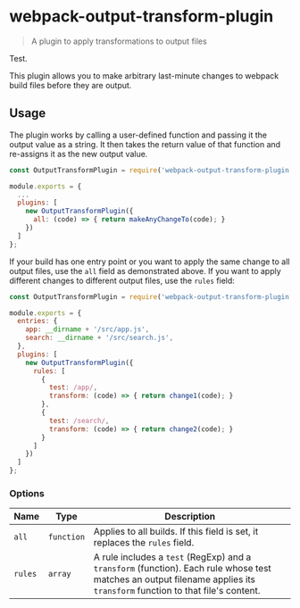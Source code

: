 # webpack-output-transform-plugin

> A plugin to apply transformations to output files

Test.

This plugin allows you to make arbitrary last-minute changes to webpack build files before they are output.

## Usage

The plugin works by calling a user-defined function and passing it the output value as a string. It then takes the return value of that function and re-assigns it as the new output value.

```javascript
const OutputTransformPlugin = require('webpack-output-transform-plugin');

module.exports = {
  ...
  plugins: [
    new OutputTransformPlugin({
      all: (code) => { return makeAnyChangeTo(code); }
    })
  ]
};
```

If your build has one entry point or you want to apply the same change to all output files, use the `all` field as demonstrated above. If you want to apply different changes to different output files, use the `rules` field:

```javascript
const OutputTransformPlugin = require('webpack-output-transform-plugin');

module.exports = {
  entries: {
    app: __dirname + '/src/app.js',
    search: __dirname + '/src/search.js',
  },
  plugins: [
    new OutputTransformPlugin({
      rules: [
        {
          test: /app/,
          transform: (code) => { return change1(code); }
        },
        {
          test: /search/,
          transform: (code) => { return change2(code); }
        }
      ]
    })
  ]
};
```

### Options

|Name|Type|Description|
|----|----|-----------|
|`all`|`function`|Applies to all builds. If this field is set, it replaces the `rules` field.|
|`rules`|`array`|A rule includes a `test` (RegExp) and a `transform` (function). Each rule whose test matches an output filename applies its `transform` function to that file's content.|
